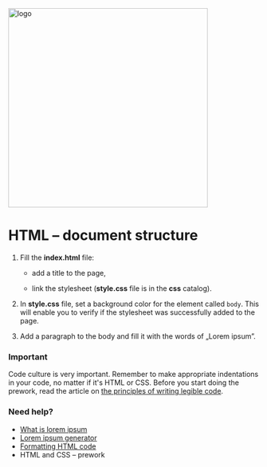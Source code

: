  <img alt="logo" src="http://coderslab.pl/svg/logo-coderslab.svg" width="400">

# HTML &ndash; document structure


1. Fill the **index.html** file:

    * add a title to the page,

    * link the stylesheet (**style.css** file is in the **css** catalog).

2. In **style.css** file, set a background color for the element called ```body```. This will enable you to verify if the stylesheet was successfully added to the page.

3. Add a paragraph to the body and fill it with the words of &#8222;Lorem ipsum&#8221;.

### Important
Code culture is very important. Remember to make appropriate indentations in your code, no matter if it's HTML or CSS. Before you start doing the prework, read the article on [the principles of writing legible code](https://codepen.io/...............).

### Need help?
* [What is lorem ipsum](https://en.wikipedia.org/wiki/Lorem_ipsum)
* [Lorem ipsum generator](https://www.lipsum.com)
* [Formatting HTML code](https://www.granneman.com/webdev/coding/formatting-and-indenting-your-html)
*  HTML and CSS &ndash; prework
